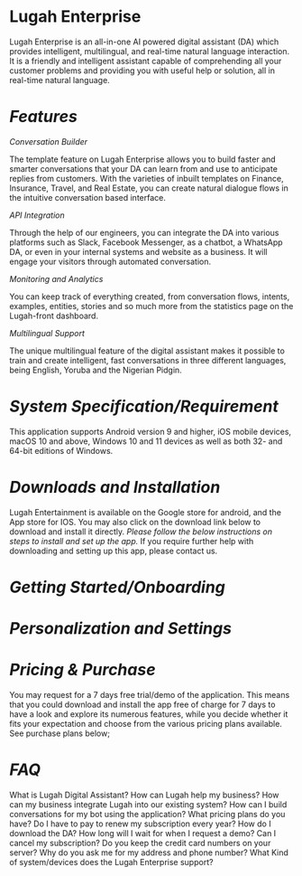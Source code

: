 # **Lugah Enterprise**

Lugah Enterprise is an all-in-one AI powered digital assistant (DA) which provides intelligent, multilingual, and real-time natural language interaction. It is a friendly and intelligent assistant capable of comprehending all your customer problems and providing you with useful help or solution, all in real-time natural language.

# *Features*

*Conversation Builder*

The template feature on Lugah Enterprise allows you to build faster and smarter conversations that your DA can learn from and use to anticipate replies from customers. With the varieties of inbuilt templates on Finance, Insurance, Travel, and Real Estate, you can create natural dialogue flows in the intuitive conversation based interface.

*API Integration*

Through the help of our engineers, you can integrate the DA into various platforms such as Slack, Facebook Messenger, as a chatbot, a WhatsApp DA, or even in your internal systems and website as a business. It will engage your visitors through automated conversation.

*Monitoring and Analytics*

You can keep track of everything created, from conversation flows, intents, examples, entities, stories and so much more from the statistics page on the Lugah-front dashboard.

*Multilingual Support*

The unique multilingual feature of the digital assistant makes it possible to train and create intelligent, fast conversations in three different languages, being English, Yoruba and the Nigerian Pidgin.

# *System Specification/Requirement*

This application supports Android version 9 and higher, iOS mobile devices, macOS 10 and above, Windows 10 and 11 devices as well as both 32- and 64-bit editions of Windows. 

# *Downloads and Installation*

Lugah Entertainment is available on the Google store for android, and the App store for IOS. You may also click on the download link below to download and install it directly.
*Please follow the below instructions on steps to install and set up the app.*
If you require further help with downloading and setting up this app, please contact us.

# *Getting Started/Onboarding*

# *Personalization and Settings*

# *Pricing & Purchase*

You may request for a 7 days free trial/demo of the application. This means that you could download and install the app free of charge for 7 days to have a look and explore its numerous features, while you decide whether it fits your expectation and choose from the various pricing plans available. See purchase plans below;

# *FAQ*
What is Lugah Digital Assistant?
How can Lugah help my business?
How can my business integrate Lugah into our existing system?
How can I build conversations for my bot using the application?
What pricing plans do you have?
Do I have to pay to renew my subscription every year?
How do I download the DA?
How long will I wait for when I request a demo?
Can I cancel my subscription?
Do you keep the credit card numbers on your server?
Why do you ask me for my address and phone number?
What Kind of system/devices does the Lugah Enterprise support?

